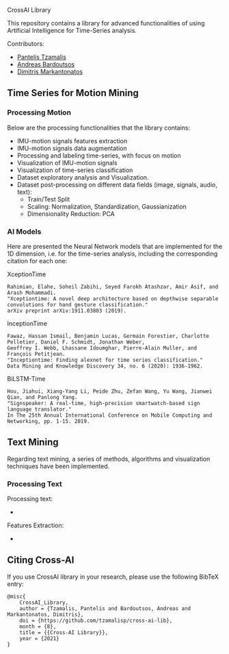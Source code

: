 CrossAI Library

This repository contains a library for advanced functionalities of using 
Artificial Intelligence for Time-Series analysis.

Contributors:
* [Pantelis Tzamalis](https://www.linkedin.com/in/pantelis-tzamalis/)
* [Andreas Bardoutsos](https://www.linkedin.com/in/andreasbardoutsos/)
* [Dimitris Markantonatos](https://www.linkedin.com/in/dimitris-markantonatos-4a7b25196/)

## Time Series for Motion Mining

### Processing Motion

Below are the processing functionalities that the library contains:

* IMU-motion signals features extraction
* IMU-motion signals data augmentation 
* Processing and labeling time-series, with focus on motion
* Visualization of IMU-motion signals
* Visualization of time-series classification
* Dataset exploratory analysis and Visualization. 
* Dataset post-processing on different data fields (image, signals, audio, text):
  * Train/Test Split
  * Scaling: Normalization, Standardization, Gaussianization
  * Dimensionality Reduction: PCA

### AI Models

Here are presented the Neural Network models that are implemented for the 1D dimension, 
i.e. for the time-series analysis, including the corresponding citation for each one:

XceptionTime
```
Rahimian, Elahe, Soheil Zabihi, Seyed Farokh Atashzar, Amir Asif, and Arash Mohammadi. 
"Xceptiontime: A novel deep architecture based on depthwise separable convolutions for hand gesture classification." 
arXiv preprint arXiv:1911.03803 (2019).
```

InceptionTime
```
Fawaz, Hassan Ismail, Benjamin Lucas, Germain Forestier, Charlotte Pelletier, Daniel F. Schmidt, Jonathan Weber, 
Geoffrey I. Webb, Lhassane Idoumghar, Pierre-Alain Muller, and François Petitjean. 
"Inceptiontime: Finding alexnet for time series classification." 
Data Mining and Knowledge Discovery 34, no. 6 (2020): 1936-1962.
```

BiLSTM-Time
```
Hou, Jiahui, Xiang-Yang Li, Peide Zhu, Zefan Wang, Yu Wang, Jianwei Qian, and Panlong Yang. 
"Signspeaker: A real-time, high-precision smartwatch-based sign language translator." 
In The 25th Annual International Conference on Mobile Computing and Networking, pp. 1-15. 2019.
```

## Text Mining

Regarding text mining, a series of methods, algorithms and visualization techniques have been
implemented.

### Processing Text

Processing text:

* 

Features Extraction:

*

## Citing Cross-AI

If you use CrossAI library in your research, please use the following BibTeX entry:

```
@misc{
    CrossAI_Library, 
    author = {Tzamalis, Pantelis and Bardoutsos, Andreas and Markantonatos, Dimitris}, 
    doi = {https://github.com/tzamalisp/cross-ai-lib}, 
    month = {8}, 
    title = {{Cross-AI Library}}, 
    year = {2021}
}
```